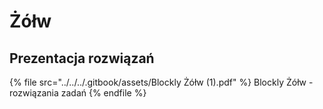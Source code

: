 # Żółw

## Prezentacja rozwiązań

{% file src="../../../.gitbook/assets/Blockly Żółw (1).pdf" %}
Blockly Żółw - rozwiązania zadań
{% endfile %}

